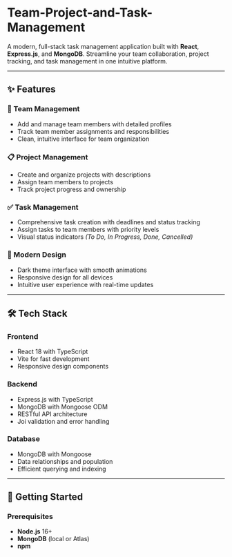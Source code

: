 ﻿# Team-Project-and-Task-Management

A modern, full-stack task management application built with **React**, **Express.js**, and **MongoDB**. Streamline your team collaboration, project tracking, and task management in one intuitive platform.

---

## ✨ Features

### 👥 Team Management
- Add and manage team members with detailed profiles  
- Track team member assignments and responsibilities  
- Clean, intuitive interface for team organization  

### 📋 Project Management
- Create and organize projects with descriptions  
- Assign team members to projects  
- Track project progress and ownership  

### ✅ Task Management
- Comprehensive task creation with deadlines and status tracking  
- Assign tasks to team members with priority levels  
- Visual status indicators *(To Do, In Progress, Done, Cancelled)*  

### 🎨 Modern Design
- Dark theme interface with smooth animations  
- Responsive design for all devices  
- Intuitive user experience with real-time updates  

---

## 🛠️ Tech Stack

### Frontend
- React 18 with TypeScript  
- Vite for fast development  
- Responsive design components  

### Backend
- Express.js with TypeScript  
- MongoDB with Mongoose ODM  
- RESTful API architecture  
- Joi validation and error handling  

### Database
- MongoDB with Mongoose  
- Data relationships and population  
- Efficient querying and indexing  

---

## 🚀 Getting Started

### Prerequisites
- **Node.js** 16+  
- **MongoDB** (local or Atlas)  
- **npm** 





